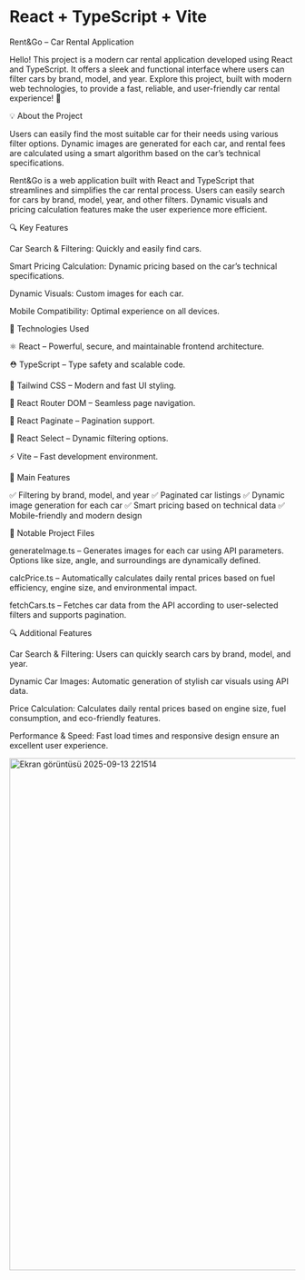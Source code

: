 # React + TypeScript + Vite

Rent&Go – Car Rental Application

Hello! This project is a modern car rental application developed using React and TypeScript. It offers a sleek and functional interface where users can filter cars by brand, model, and year. Explore this project, built with modern web technologies, to provide a fast, reliable, and user-friendly car rental experience! 🌟

💡 About the Project

Users can easily find the most suitable car for their needs using various filter options. Dynamic images are generated for each car, and rental fees are calculated using a smart algorithm based on the car’s technical specifications.

Rent&Go is a web application built with React and TypeScript that streamlines and simplifies the car rental process. Users can easily search for cars by brand, model, year, and other filters. Dynamic visuals and pricing calculation features make the user experience more efficient.

🔍 Key Features

Car Search & Filtering: Quickly and easily find cars.

Smart Pricing Calculation: Dynamic pricing based on the car’s technical specifications.

Dynamic Visuals: Custom images for each car.

Mobile Compatibility: Optimal experience on all devices.

🚀 Technologies Used

⚛️ React – Powerful, secure, and maintainable frontend architecture.

⛑️ TypeScript – Type safety and scalable code.

🎨 Tailwind CSS – Modern and fast UI styling.

🧭 React Router DOM – Seamless page navigation.

📑 React Paginate – Pagination support.

🔽 React Select – Dynamic filtering options.

⚡ Vite – Fast development environment.

🎯 Main Features

✅ Filtering by brand, model, and year
✅ Paginated car listings
✅ Dynamic image generation for each car
✅ Smart pricing based on technical data
✅ Mobile-friendly and modern design

📂 Notable Project Files

generateImage.ts – Generates images for each car using API parameters. Options like size, angle, and surroundings are dynamically defined.

calcPrice.ts – Automatically calculates daily rental prices based on fuel efficiency, engine size, and environmental impact.

fetchCars.ts – Fetches car data from the API according to user-selected filters and supports pagination.

🔍 Additional Features

Car Search & Filtering: Users can quickly search cars by brand, model, and year.

Dynamic Car Images: Automatic generation of stylish car visuals using API data.

Price Calculation: Calculates daily rental prices based on engine size, fuel consumption, and eco-friendly features.

Performance & Speed: Fast load times and responsive design ensure an excellent user experience.


<img width="1861" height="902" alt="Ekran görüntüsü 2025-09-13 221514" src="https://github.com/user-attachments/assets/31ff3c0f-60c2-4042-b77c-bfb63e52cc17" />
